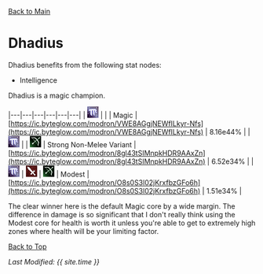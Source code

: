 [Back to Main](..\index.md)

# Dhadius

Dhadius benefits from the following stat nodes:

* Intelligence

Dhadius is a magic champion.

|---|---|---|---|---|---|
| ![Magic Icon](images\magic.png) |   |   | Magic  | [https://ic.byteglow.com/modron/VWE8AGgjNEWfILkyr-Nfs](https://ic.byteglow.com/modron/VWE8AGgjNEWfILkyr-Nfs) | 8.16e44% |
| ![Magic Icon](images\magic.png) |   | ![Ranged Icon](images\ranged.png) | Strong Non-Melee Variant | [https://ic.byteglow.com/modron/8gl43tSIMnpkHDR9AAxZn](https://ic.byteglow.com/modron/8gl43tSIMnpkHDR9AAxZn) | 6.52e34% |
| ![Magic Icon](images\magic.png) | ![Melee Icon](images\melee.png) | ![Ranged Icon](images\ranged.png) | Modest  | [https://ic.byteglow.com/modron/O8s0S3l02jKrxfbzGFo6h](https://ic.byteglow.com/modron/O8s0S3l02jKrxfbzGFo6h) | 1.51e34% |

The clear winner here is the default Magic core by a wide margin. The difference in damage is so significant that I don't really think using the Modest core for health is worth it unless you're able to get to extremely high zones where health will be your limiting factor.

[Back to Top](#top)

*Last Modified: {{ site.time }}*